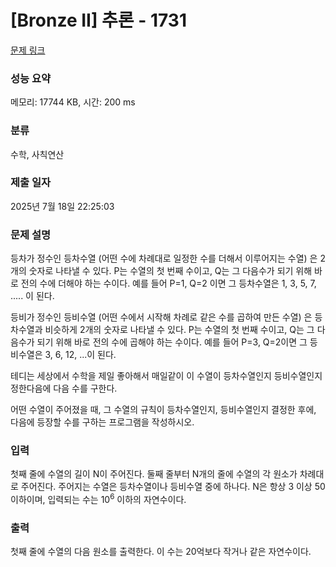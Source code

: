 # [Bronze II] 추론 - 1731 

[문제 링크](https://www.acmicpc.net/problem/1731) 

### 성능 요약

메모리: 17744 KB, 시간: 200 ms

### 분류

수학, 사칙연산

### 제출 일자

2025년 7월 18일 22:25:03

### 문제 설명

<p>등차가 정수인 등차수열 (어떤 수에 차례대로 일정한 수를 더해서 이루어지는 수열) 은 2개의 숫자로 나타낼 수 있다. P는 수열의 첫 번째 수이고, Q는 그 다음수가 되기 위해 바로 전의 수에 더해야 하는 수이다. 예를 들어 P=1, Q=2 이면 그 등차수열은 1, 3, 5, 7, ..... 이 된다.</p>

<p>등비가 정수인 등비수열 (어떤 수에서 시작해 차례로 같은 수를 곱하여 만든 수열) 은 등차수열과 비슷하게 2개의 숫자로 나타낼 수 있다. P는 수열의 첫 번째 수이고, Q는 그 다음수가 되기 위해 바로 전의 수에 곱해야 하는 수이다. 예를 들어 P=3, Q=2이면 그 등비수열은 3, 6, 12, ...이 된다.</p>

<p>테디는 세상에서 수학을 제일 좋아해서 매일같이 이 수열이 등차수열인지 등비수열인지 정한다음에 다음 수를 구한다.</p>

<p>어떤 수열이 주어졌을 때, 그 수열의 규칙이 등차수열인지, 등비수열인지 결정한 후에, 다음에 등장할 수를 구하는 프로그램을 작성하시오.</p>

### 입력 

 <p>첫째 줄에 수열의 길이 N이 주어진다. 둘째 줄부터 N개의 줄에 수열의 각 원소가 차례대로 주어진다. 주어지는 수열은 등차수열이나 등비수열 중에 하나다. N은 항상 3 이상 50이하이며, 입력되는 수는 10<sup>6</sup> 이하의 자연수이다.</p>

### 출력 

 <p>첫째 줄에 수열의 다음 원소를 출력한다. 이 수는 20억보다 작거나 같은 자연수이다.</p>

